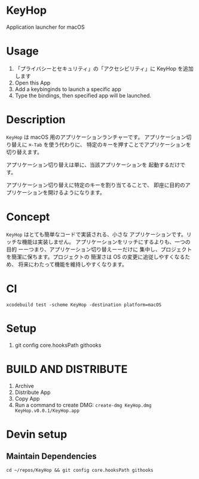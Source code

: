 # KeyHop

Application launcher for macOS

# Usage

1. 「プライバシーとセキュリティ」の「アクセシビリティ」に KeyHop を追加します
1. Open this App
1. Add a keybinginds to launch a specific app
1. Type the bindings, then specified app will be launched.

# Description

`KeyHop` は macOS 用のアプリケーションランチャーです。
アプリケーション切り替えに `⌘-Tab` を使う代わりに、
特定のキーを押すことでアプリケーションを切り替えます。

アプリケーション切り替えは単に、当該アプリケーションを
起動するだけです。

アプリケーション切り替えに特定のキーを割り当てることで、
即座に目的のアプリケーションを開けるようになります。

# Concept

`KeyHop` はとても簡単なコードで実装される、小さな
アプリケーションです。リッチな機能は実装しません。
アプリケーションをリッチにするよりも、一つの目的
ーーつまり、アプリケーション切り替えーーだけに
集中し、プロジェクトを簡潔に保ちます。プロジェクトの
簡潔さは OS の変更に追従しやすくなるため、
将来にわたって機能を維持しやすくなります。

# CI

```
xcodebuild test -scheme KeyHop -destination platform=macOS
```

# Setup

1. git config core.hooksPath githooks

# BUILD AND DISTRIBUTE

1. Archive
1. Distribute App
1. Copy App
1. Run a command to create DMG: `create-dmg KeyHop.dmg KeyHop.v0.0.1/KeyHop.app`

# Devin setup

## Maintain Dependencies

`cd ~/repos/KeyHop && git config core.hooksPath githooks`

